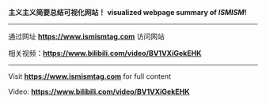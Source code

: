 __主义主义简要总结可视化网站！__
__visualized webpage summary of *ISMISM*!__
*****
通过网址 **https://www.ismismtag.com** 访问网站

相关视频：**https://www.bilibili.com/video/BV1VXiGekEHK**
*****
Visit **https://www.ismismtag.com** for full content

Video: **https://www.bilibili.com/video/BV1VXiGekEHK**
